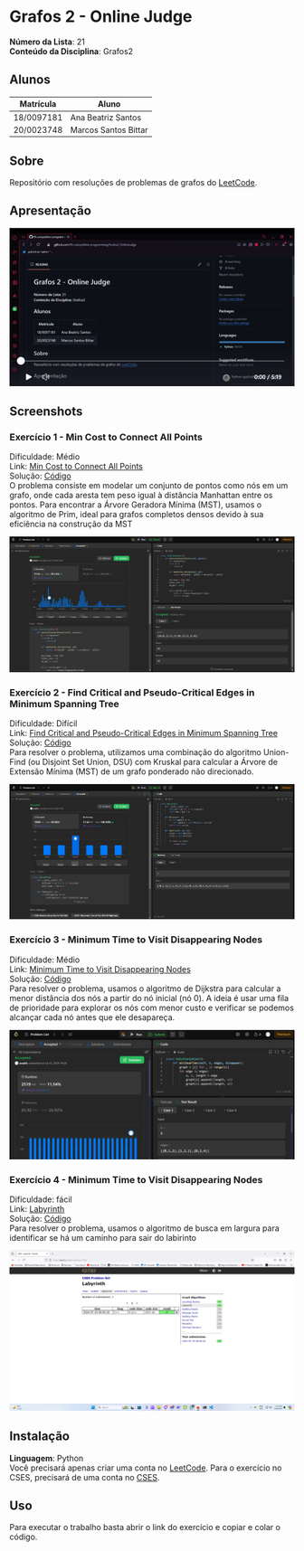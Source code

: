 # Grafos 2 - Online Judge

**Número da Lista**: 21<br>
**Conteúdo da Disciplina**: Grafos2<br>

## Alunos

|Matrícula | Aluno |
| -- | -- |
| 18/0097181  |  Ana Beatriz Santos |
| 20/0023748  |  Marcos Santos Bittar |

## Sobre

Repositório com resoluções de problemas de grafos do [LeetCode](https://leetcode.com/).

## Apresentação
[![Video Thumbnail](assets/img/thumb.png)](https://www.youtube.com/watch?v=Smuis8YBny0)

## Screenshots

### Exercício 1 - Min Cost to Connect All Points

Dificuldade: Médio <br>
Link: [Min Cost to Connect All Points](https://leetcode.com/problems/min-cost-to-connect-all-points/description/)<br>
Solução: [Código](assets/codes/min_cost.py)<br>
O problema consiste em modelar um conjunto de pontos como nós em um grafo, onde cada aresta tem peso igual à distância Manhattan entre os pontos. Para encontrar a Árvore Geradora Mínima (MST), usamos o algoritmo de Prim, ideal para grafos completos densos devido à sua eficiência na construção da MST

![](assets/img/ex1.png)

### Exercício 2 - Find Critical and Pseudo-Critical Edges in Minimum Spanning Tree

Dificuldade: Difícil <br>
Link: [Find Critical and Pseudo-Critical Edges in Minimum Spanning Tree](https://leetcode.com/problems/find-critical-and-pseudo-critical-edges-in-minimum-spanning-tree/description/)<br>
Solução: [Código](assets/codes/find_pseudo.py)<br>
Para resolver o problema, utilizamos uma combinação do algoritmo Union-Find (ou Disjoint Set Union, DSU) com Kruskal para calcular a Árvore de Extensão Mínima (MST) de um grafo ponderado não direcionado.

![](assets/img/ex2.png)

### Exercício 3 - Minimum Time to Visit Disappearing Nodes

Dificuldade: Médio <br>
Link: [Minimum Time to Visit Disappearing Nodes](https://leetcode.com/problems/minimum-time-to-visit-disappearing-nodes/description/)<br>
Solução: [Código](assets/codes/min_time.py)<br>
Para resolver o problema, usamos o algoritmo de Dijkstra para calcular a menor distância dos nós a partir do nó inicial (nó 0). A ideia é usar uma fila de prioridade para explorar os nós com menor custo e verificar se podemos alcançar cada nó antes que ele desapareça.

![](assets/img/exe3.png)

### Exercício 4 - Minimum Time to Visit Disappearing Nodes

Dificuldade: fácil <br>
Link: [Labyrinth](https://cses.fi/problemset/task/1193/)<br>
Solução: [Código](assets/codes/labirinto.cpp)<br>
Para resolver o problema, usamos o algoritmo de busca em largura para identificar se há um caminho para sair do labirinto

![](assets/img/ex4.png)

## Instalação

**Linguagem**: Python<br>
Você precisará apenas criar uma conta no [LeetCode](https://leetcode.com/).
Para o exercício no CSES, precisará de uma conta no [CSES](hhttps://cses.fi/problemset).

## Uso

Para executar o trabalho basta abrir o link do exercício e copiar e colar o código.
